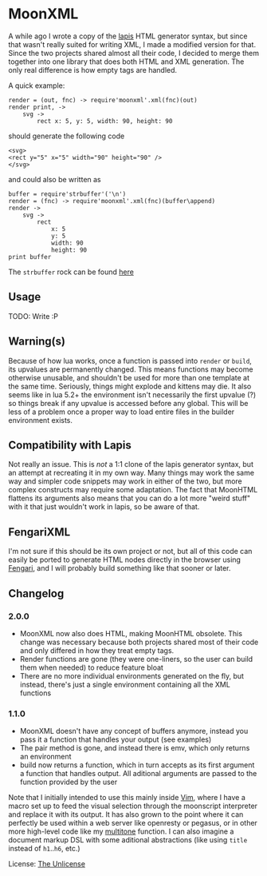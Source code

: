 MoonXML
========

A while ago I wrote a copy of the [lapis](//leafo.net/lapis/) HTML generator syntax, but since that wasn't really suited for writing XML, I made a modified version for that. Since the two projects shared almost all their code, I decided to merge them together into one library that does both HTML and XML generation. The only real difference is how empty tags are handled.

A quick example:

	render = (out, fnc) -> require'moonxml'.xml(fnc)(out)
	render print, ->
		svg ->
			rect x: 5, y: 5, width: 90, height: 90

should generate the following code

	<svg>
	<rect y="5" x="5" width="90" height="90" />
	</svg>

and could also be written as

	buffer = require'strbuffer'('\n')
	render = (fnc) -> require'moonxml'.xml(fnc)(buffer\append)
	render ->
		svg ->
			rect
				x: 5
				y: 5
				width: 90
				height: 90
	print buffer

The `strbuffer` rock can be found [here](//github.com/darkwiiplayer/lua_strbuffer)

Usage
------

TODO: Write :P

Warning(s)
-----

Because of how lua works, once a function is passed into `render` or `build`, its upvalues are permanently changed. This means functions may become otherwise unusable, and shouldn't be used for more than one template at the same time. Seriously, things might explode and kittens may die.
It also seems like in lua 5.2+ the environment isn't necessarily the first upvalue (?) so things break if any upvalue is accessed before any global. This will be less of a problem once a proper way to load entire files in the builder environment exists.

Compatibility with Lapis
-----

Not really an issue. This is *not* a 1:1 clone of the lapis generator syntax, but an attempt at recreating it in my own way. Many things may work the same way and simpler code snippets may work in either of the two, but more complex constructs may require some adaptation. The fact that MoonHTML flattens its arguments also means that you can do a lot more "weird stuff" with it that just wouldn't work in lapis, so be aware of that.

FengariXML
--------

I'm not sure if this should be its own project or not, but all of this code can easily be ported to generate HTML nodes directly in the browser using [Fengari](//github.com/fengari-lua/fengari), and I will probably build something like that sooner or later.

Changelog
-----

### 2.0.0

- MoonXML now also does HTML, making MoonHTML obsolete. This change was necessary because both projects shared most of their code and only differed in how they treat empty tags.
- Render functions are gone (they were one-liners, so the user can build them when needed) to reduce feature bloat
- There are no more individual environments generated on the fly, but instead, there's just a single environment containing all the XML functions

### 1.1.0

- MoonXML doesn't have any concept of buffers anymore, instead you pass it a function that handles your output (see examples)
- The pair method is gone, and instead there is emv, which only returns an environment
- build now returns a function, which in turn accepts as its first argument a function that handles output. All aditional arguments are passed to the function provided by the user

Note that I initially intended to use this mainly inside [Vim](//vim.sourceforge.io/), where I have a macro set up to feed the visual selection through the moonscript interpreter and replace it with its output. It has also grown to the point where it can perfectly be used within a web server like openresty or pegasus, or in other more high-level code like my [multitone](//github.com/darkwiiplayer/multitone) function. I can also imagine a document markup DSL with some aditional abstractions (like using `title` instead of `h1`..`h6`, etc.)

License: [The Unlicense](//unlicense.org)
